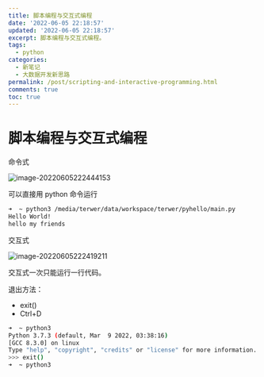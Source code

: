 ```yaml
---
title: 脚本编程与交互式编程
date: '2022-06-05 22:18:57'
updated: '2022-06-05 22:18:57'
excerpt: 脚本编程与交互式编程。
tags:
  - python
categories:
  - 新笔记
  - 大数据开发新思路
permalink: /post/scripting-and-interactive-programming.html
comments: true
toc: true
---
```

# 脚本编程与交互式编程

命令式

![image-20220605222444153](https://img1.terwer.space/20220605222444.png)

可以直接用 python 命令运行

```bash
➜  ~ python3 /media/terwer/data/workspace/terwer/pyhello/main.py
Hello World!
hello my friends
```

交互式

![image-20220605222419211](https://img1.terwer.space/20220605222419.png)

交互式一次只能运行一行代码。

退出方法：

- exit()
- Ctrl+D

```bash
➜  ~ python3                                                    
Python 3.7.3 (default, Mar  9 2022, 03:38:16) 
[GCC 8.3.0] on linux
Type "help", "copyright", "credits" or "license" for more information.
>>> exit()
➜  ~ python3
```